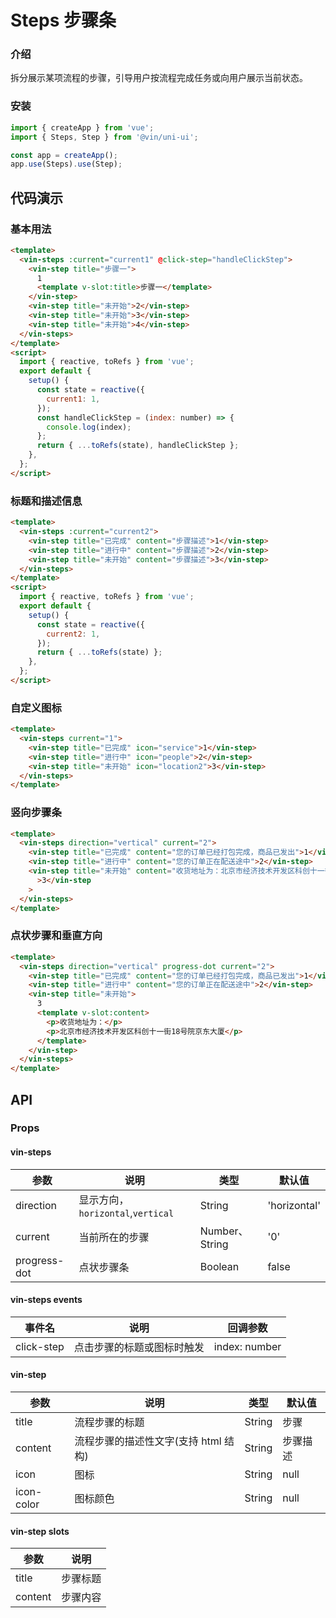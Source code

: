 # Steps 步骤条

### 介绍

拆分展示某项流程的步骤，引导用户按流程完成任务或向用户展示当前状态。

### 安装

```javascript
import { createApp } from 'vue';
import { Steps, Step } from '@vin/uni-ui';

const app = createApp();
app.use(Steps).use(Step);
```

## 代码演示

### 基本用法

```html
<template>
  <vin-steps :current="current1" @click-step="handleClickStep">
    <vin-step title="步骤一">
      1
      <template v-slot:title>步骤一</template>
    </vin-step>
    <vin-step title="未开始">2</vin-step>
    <vin-step title="未开始">3</vin-step>
    <vin-step title="未开始">4</vin-step>
  </vin-steps>
</template>
<script>
  import { reactive, toRefs } from 'vue';
  export default {
    setup() {
      const state = reactive({
        current1: 1,
      });
      const handleClickStep = (index: number) => {
        console.log(index);
      };
      return { ...toRefs(state), handleClickStep };
    },
  };
</script>
```

### 标题和描述信息

```html
<template>
  <vin-steps :current="current2">
    <vin-step title="已完成" content="步骤描述">1</vin-step>
    <vin-step title="进行中" content="步骤描述">2</vin-step>
    <vin-step title="未开始" content="步骤描述">3</vin-step>
  </vin-steps>
</template>
<script>
  import { reactive, toRefs } from 'vue';
  export default {
    setup() {
      const state = reactive({
        current2: 1,
      });
      return { ...toRefs(state) };
    },
  };
</script>
```

### 自定义图标

```html
<template>
  <vin-steps current="1">
    <vin-step title="已完成" icon="service">1</vin-step>
    <vin-step title="进行中" icon="people">2</vin-step>
    <vin-step title="未开始" icon="location2">3</vin-step>
  </vin-steps>
</template>
```

### 竖向步骤条

```html
<template>
  <vin-steps direction="vertical" current="2">
    <vin-step title="已完成" content="您的订单已经打包完成，商品已发出">1</vin-step>
    <vin-step title="进行中" content="您的订单正在配送途中">2</vin-step>
    <vin-step title="未开始" content="收货地址为：北京市经济技术开发区科创十一街18号院京东大厦"
      >3</vin-step
    >
  </vin-steps>
</template>
```

### 点状步骤和垂直方向

```html
<template>
  <vin-steps direction="vertical" progress-dot current="2">
    <vin-step title="已完成" content="您的订单已经打包完成，商品已发出">1</vin-step>
    <vin-step title="进行中" content="您的订单正在配送途中">2</vin-step>
    <vin-step title="未开始">
      3
      <template v-slot:content>
        <p>收货地址为：</p>
        <p>北京市经济技术开发区科创十一街18号院京东大厦</p>
      </template>
    </vin-step>
  </vin-steps>
</template>
```

## API

### Props

#### vin-steps

| 参数         | 说明                              | 类型           | 默认值       |
| ------------ | --------------------------------- | -------------- | ------------ |
| direction    | 显示方向，`horizontal`,`vertical` | String         | 'horizontal' |
| current      | 当前所在的步骤                    | Number、String | '0'          |
| progress-dot | 点状步骤条                        | Boolean        | false        |

#### vin-steps events

| 事件名     | 说明                       | 回调参数      |
| ---------- | -------------------------- | ------------- |
| click-step | 点击步骤的标题或图标时触发 | index: number |

#### vin-step

| 参数       | 说明                                 | 类型   | 默认值   |
| ---------- | ------------------------------------ | ------ | -------- |
| title      | 流程步骤的标题                       | String | 步骤     |
| content    | 流程步骤的描述性文字(支持 html 结构) | String | 步骤描述 |
| icon       | 图标                                 | String | null     |
| icon-color | 图标颜色                             | String | null     |

#### vin-step slots

| 参数    | 说明     |
| ------- | -------- |
| title   | 步骤标题 |
| content | 步骤内容 |
